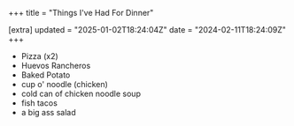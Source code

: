 +++
title = "Things I've Had For Dinner"

[extra]
updated = "2025-01-02T18:24:04Z"
date = "2024-02-11T18:24:09Z"
+++

- Pizza (x2)
- Huevos Rancheros
- Baked Potato
- cup o' noodle (chicken)
- cold can of chicken noodle soup
- fish tacos
- a big ass salad